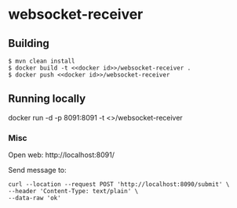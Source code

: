 # websocket-receiver

## Building

```
$ mvn clean install
$ docker build -t <<docker id>>/websocket-receiver .
$ docker push <<docker id>>/websocket-receiver
```

## Running locally

docker run -d -p 8091:8091 -t <<docker id>>/websocket-receiver

### Misc 

Open web: http://localhost:8091/

Send message to:
```
curl --location --request POST 'http://localhost:8090/submit' \
--header 'Content-Type: text/plain' \
--data-raw 'ok'
```
